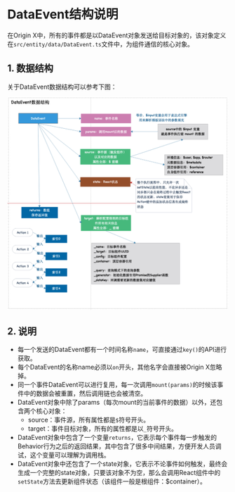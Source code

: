 # DataEvent结构说明

在Origin X中，所有的事件都是以DataEvent对象发送给目标对象的，该对象定义在`src/entity/data/DataEvent.ts`文件中，为组件通信的核心对象。

## 1. 数据结构

关于DataEvent数据结构可以参考下图：

![](/assets/images/spo/014/data-event-structure.png)

## 2. 说明

* 每一个发送的DataEvent都有一个时间名称`name`，可直接通过`key()`的API进行获取。
* 每个DataEvent的名称name必须以`on`开头，其他名字会直接被Origin X忽略掉。
* 同一个事件DataEvent可以进行复用，每一次调用`mount(params)`的时候该事件中的数据会被重置，然后调用链也会被清空。
* DataEvent对象中除了params（每次mount的当前事件的数据）以外，还包含两个核心对象：
  * source：事件源，所有属性都是`$`符号开头。
  * target：事件目标对象，所有的属性都是以`_`符号开头。
* DataEvent对象中包含了一个变量`returns`，它表示每个事件每一步触发的Behavior行为之后的返回结果，其中包含了很多中间结果，方便开发人员调试，这个变量可以理解为调用栈。
* DataEvent对象中还包含了一个state对象，它表示不论事件如何触发，最终会生成一个完整的state对象，只要该对象不为空，那么会调用React组件中的`setState`方法去更新组件状态（该组件一般是根组件：$container）。



